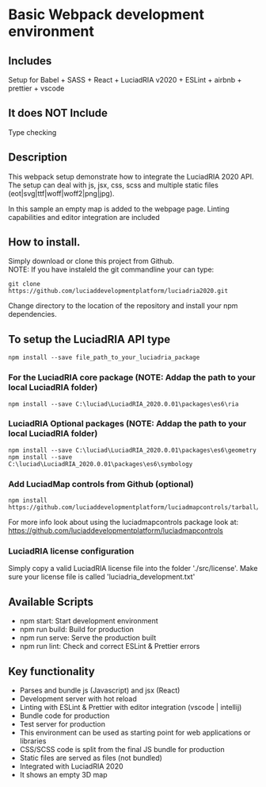 # Basic Webpack development environment
## Includes
 Setup for Babel + SASS + React + LuciadRIA v2020 + ESLint + airbnb + prettier + vscode

## It does NOT Include
 Type checking
 
## Description 
This webpack setup  demonstrate how to integrate the LuciadRIA 2020 API.  
The setup can deal with js, jsx, css, scss and multiple static files (eot|svg|ttf|woff|woff2|png|jpg).

In this sample an empty map is added to the webpage page.
Linting capabilities and editor integration are included

## How to install.  
Simply download or clone this project from Github.   
NOTE: If you have instaleld the git commandline your can type:
```
git clone https://github.com/luciaddevelopmentplatform/luciadria2020.git
```
Change directory to the location of the repository and install your npm dependencies.

## To setup the LuciadRIA API  type
```
npm install --save file_path_to_your_luciadria_package
```
### For the LuciadRIA core package (NOTE: Addap the path to your local LuciadRIA folder)
```
npm install --save C:\luciad\LuciadRIA_2020.0.01\packages\es6\ria
```
### LuciadRIA Optional packages (NOTE: Addap the path to your local LuciadRIA folder)
```
npm install --save C:\luciad\LuciadRIA_2020.0.01\packages\es6\geometry
npm install --save C:\luciad\LuciadRIA_2020.0.01\packages\es6\symbology
```

### Add LuciadMap controls from Github (optional)
```
npm install https://github.com/luciaddevelopmentplatform/luciadmapcontrols/tarball/master
```

For more info look about using the luciadmapcontrols package look at: 
https://github.com/luciaddevelopmentplatform/luciadmapcontrols

### LuciadRIA license configuration

Simply copy a valid LuciadRIA license file into the folder './src/license'.
Make sure your license file is called 'luciadria_development.txt'

## Available Scripts

* npm start: Start development environment
* npm run build: Build for production
* npm run serve: Serve the production built
* npm run lint: Check and correct ESLint & Prettier errors

## Key functionality

- Parses and bundle js (Javascript)  and jsx (React)
- Development server with hot reload
- Linting with ESLint & Prettier with editor integration (vscode | intellij)
- Bundle code for production
- Test server for production 
- This environment can be used as starting point for web applications or libraries
- CSS/SCSS code is split from the final JS bundle for production
- Static files are served as files (not bundled)
- Integrated with LuciadRIA 2020
- It shows an empty 3D map
